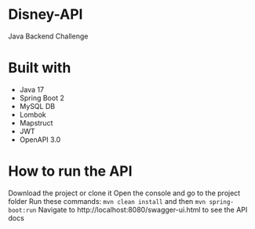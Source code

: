 # Disney-API
Java Backend Challenge

# Built with
- Java 17
- Spring Boot 2
- MySQL DB
- Lombok
- Mapstruct
- JWT
- OpenAPI 3.0

# How to run the API
Download the project or clone it
Open the console and go to the project folder
Run these commands: `mvn clean install` and then `mvn spring-boot:run`
Navigate to http://localhost:8080/swagger-ui.html to see the API docs